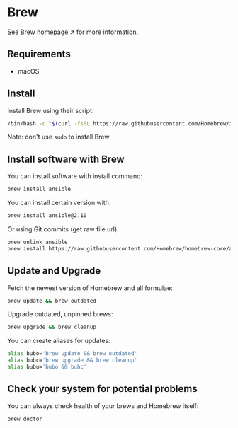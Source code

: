 # Brew

See Brew [homepage ↗️](https://brew.sh/) for more information.

## Requirements

- macOS

## Install

Install Brew using their script:

``` sh
/bin/bash -c "$(curl -fsSL https://raw.githubusercontent.com/Homebrew/install/HEAD/install.sh)"
```

Note: don't use `sudo` to install Brew

## Install software with Brew

You can install software with install command:

``` sh
brew install ansible
```

You can install certain version with:

``` sh
brew install ansible@2.10
```

Or using Git commits (get raw file url):

``` sh
brew unlink ansible
brew install https://raw.githubusercontent.com/Homebrew/homebrew-core/a642169312c975bea27617e60c925f7494d44de4/Formula/ansible.rb
```

## Update and Upgrade

Fetch the newest version of Homebrew and all formulae: 

``` sh
brew update && brew outdated
```

Upgrade outdated, unpinned brews: 

``` sh
brew upgrade && brew cleanup
```

You can create aliases for updates:

``` sh
alias bubo='brew update && brew outdated'
alias bubc='brew upgrade && brew cleanup'
alias bubu='bubo && bubc'
```

## Check your system for potential problems

You can always check health of your brews and Homebrew itself:

``` sh
brew doctor
```
